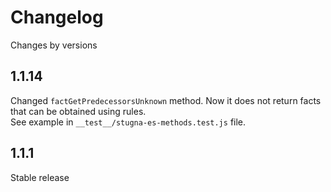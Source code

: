 # Changelog
Changes by versions

## 1.1.14
Changed `factGetPredecessorsUnknown` method. 
Now it does not return facts that can be obtained using rules.   
See example in `__test__/stugna-es-methods.test.js` file.

## 1.1.1
Stable release